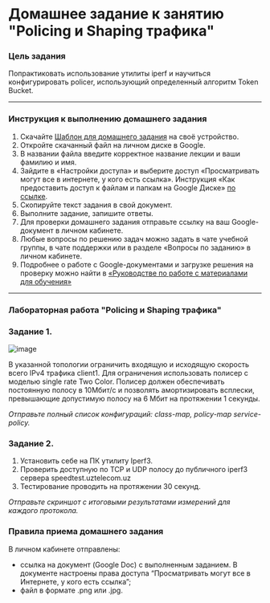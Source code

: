# Домашнее задание к занятию "Policing и Shaping трафика"

### Цель задания

Попрактиковать использование утилиты iperf и научиться конфигурировать policer, использующий определенный алгоритм Token Bucket. 

------

### Инструкция к выполнению домашнего задания

1. Скачайте [Шаблон для домашнего задания](https://u.netology.ru/backend/uploads/lms/content_assets/file/10902/%D0%A1%D0%94%D0%95%D0%9B%D0%90%D0%99%D0%A2%D0%95_%D0%9A%D0%9E%D0%9F%D0%98%D0%AE_-_%D0%A8%D0%B0%D0%B1%D0%BB%D0%BE%D0%BD_%D0%B4%D0%BB%D1%8F_%D0%B4%D0%BE%D0%BC%D0%B0%D1%88%D0%BD%D0%B5%D0%B3%D0%BE_%D0%B7%D0%B0%D0%B4%D0%B0%D0%BD%D0%B8%D1%8F_1.1._%D0%9D%D0%B0%D0%B7%D0%B2%D0%B0%D0%BD%D0%B8%D0%B5_%D0%BB%D0%B5%D0%BA%D1%86%D0%B8%D0%B8_-_%D0%A4%D0%B0%D0%BC%D0%B8%D0%BB%D0%B8%D1%8F_%D0%98%D0%BC%D1%8F.docx) на своё устройство.
2. Откройте скачанный файл на личном диске в Google.
3. В названии файла введите корректное название лекции и ваши фамилию и имя.
4. Зайдите в «Настройки доступа» и выберите доступ «Просматривать могут все в интернете, у кого есть ссылка». Инструкция «Как предоставить доступ к файлам и папкам на Google Диске» [по ссылке](https://support.google.com/docs/answer/2494822?hl=ru&co=GENIE.Platform%3DDesktop).
5. Скопируйте текст задания в свой документ.
6. Выполните задание, запишите ответы.
7. Для проверки домашнего задания отправьте ссылку на ваш Google-документ в личном кабинете.
8. Любые вопросы по решению задач можно задать в чате учебной группы, в чате поддержки или в разделе «Вопросы по заданию» в личном кабинете.
9. Подробнее о работе с Google-документами и загрузке решения на проверку можно найти в [«Руководстве по работе с материалами для обучения»](https://l.netology.ru/instruktsiya-po-materialami-dlya-obucheniya)

---

### Лабораторная работа "Policing и Shaping трафика"

### Задание 1. 

![image](https://user-images.githubusercontent.com/77394491/169968632-a928dbfa-3821-4b96-8810-56e2aa6f3099.png)

В указанной топологии ограничить входящую и исходящую скорость всего IPv4 трафика client1. Для ограничения использовать полисер с моделью single rate Two Color. 
Полисер должен обеспечивать постоянную полосу в 10Мбит/c и позволять амортизировать всплески, превышающие допустимую полосу на 6 Мбит  на протяжении 1 секунды. 

*Отправьте полный список конфигураций: class-map, policy-map service-policy.*

### Задание 2. 

1. Установить себе на ПК утилиту Iperf3.  
2. Проверить доступную по TCP и UDP полосу до публичного iperf3 сервера speedtest.uztelecom.uz  
3. Тестирование проводить на протяжении 30 секунд.

*Отправьте скриншот с итоговыми результатами измерений для каждого протокола.* 

### Правила приема домашнего задания

В личном кабинете отправлены:

- ссылка на документ (Google Doc) с выполненным заданием. В документе настроены права доступа “Просматривать могут все в Интернете, у кого есть ссылка”;
- файл в формате .png или .jpg.
